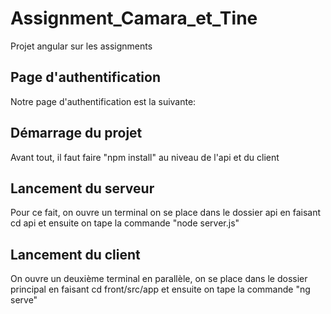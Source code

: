 # Assignment_Camara_et_Tine
Projet angular sur les assignments
 ## Page d'authentification
 Notre page d'authentification est la suivante:
 
 ## Démarrage du projet
 Avant tout, il faut faire "npm install" au niveau de l'api et du client
 ## Lancement du serveur
 Pour ce fait, on ouvre un terminal on se place dans le dossier api en faisant cd api
 et ensuite on tape la commande "node server.js"
 ## Lancement du client
 On ouvre un deuxième terminal en parallèle, on se place dans le dossier principal en
 faisant cd front/src/app et ensuite on tape la commande "ng serve"

